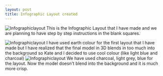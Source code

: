 ```yaml
---
layout: post
title: Infographic Layout created
---
```


![Infographiclayout]({{site.baseurl}}/images/infographlayout.png)
This is the Infographic Layout that I have made and we are planning to have step by step instructions in the blank squares. 

![Infographiclayout]({{site.baseurl}}/images/infographlayout1.png)
I have used earth colour for the first layout that I have made but I have realized that the final model in 3D blends in too much into the background so Kate and I decided to use cool colour (like light blue and charcoal)
![Infographiclayout]({{site.baseurl}}/images/infographlayout2.png)
We have used charcoal, light grey, blue for the layout. Now the model doesn't blend into the background and it is much more crisp. 